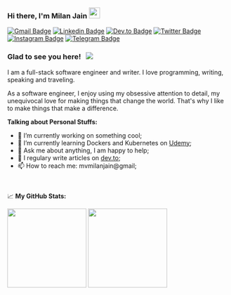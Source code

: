 ### Hi there, I'm Milan Jain <img src="https://media.giphy.com/media/hvRJCLFzcasrR4ia7z/giphy.gif" width="25px">

[![Gmail Badge](https://img.shields.io/badge/gmail-c14438?style=flat-square&logo=gmail&logoColor=white)](mailto:nitinranganath@gmail.com)
[![Linkedin Badge](https://img.shields.io/badge/-LinkedIn-0e76a8?style=flat-square&logo=Linkedin&logoColor=white)](https://www.linkedin.com/in/milan-j-8375ab55/)
[![Dev.to Badge](https://img.shields.io/badge/DEV.TO-%230A0A0A.svg?style=flat-square&logo=dev-dot-to&logoColor=white)](https://dev.to/mvmilanjain)
[![Twitter Badge](https://img.shields.io/badge/-Twitter-00acee?style=flat-square&logo=Twitter&logoColor=white)](https://twitter.com/milanjain2189)
[![Instagram Badge](https://img.shields.io/badge/-Instagram-e4405f?style=flat-square&logo=Instagram&logoColor=white)](https://www.instagram.com/milanjain2189/)
[![Telegram Badge](https://img.shields.io/badge/-Telegram-0088cc?style=flat-square&logo=Telegram&logoColor=white)](https://t.me/maddy2189)

### Glad to see you here! &nbsp; ![](https://visitor-badge.glitch.me/badge?page_id=mvmilanjain.mvmilanjain)

I am a full-stack software engineer and writer. I love programming, writing, speaking and traveling.

As a software engineer, I enjoy using my obsessive attention to detail, my unequivocal love for making things that change the world. That's why I like to make things that make a difference.
  

**Talking about Personal Stuffs:**

- 🔭 I’m currently working on something cool;
- 🚀 I’m currently learning Dockers and Kubernetes on [Udemy](https://www.udemy.com/course/docker-and-kubernetes-the-complete-guide/);
- 💬 Ask me about anything, I am happy to help;
- 📝 I regulary write articles on [dev.to](https://dev.to/mvmilanjain);
- 📫 How to reach me: mvmilanjain@gmail;

</br>

📈 **My GitHub Stats:**

<p>
  <img height="180em" src="https://github-readme-stats.vercel.app/api?username=mvmilanjain&show_icons=true&hide_border=true&&count_private=true&include_all_commits=true" />
  <img height="180em" src="https://github-readme-stats.vercel.app/api/top-langs/?username=mvmilanjain&exclude_repo=KNN-Image-Classification&show_icons=true&hide_border=true&layout=compact&langs_count=8"/>
</p>

